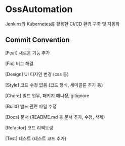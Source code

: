 # OssAutomation
Jenkins와 Kubernetes를 활용한 CI/CD 환경 구축 및 자동화

## Commit Convention
[Feat] 새로운 기능 추가

[Fix] 버그 해결

[Design] UI 디자인 변경 (css 등)

[Style] 코드 수정 없음 (코드 형식, 세미콜론 추가 등)

[Chore] 빌드 업무, 패키지 매니징, gitignore

[Build] 빌드 관련 파일 수정

[Docs] 문서 (README.md 등 문서 추가, 수정, 삭제)

[Refactor] 코드 리팩토링

[Test] 테스트 (테스트 코드 추가)
